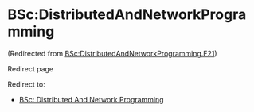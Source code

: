 






BSc:DistributedAndNetworkProgramming
====================================



(Redirected from [BSc:DistributedAndNetworkProgramming.F21](/index.php?title=BSc:DistributedAndNetworkProgramming.F21&redirect=no "BSc:DistributedAndNetworkProgramming.F21"))  

Redirect page


Redirect to:

* [BSc: Distributed And Network Programming](/index.php/BSc:_Distributed_And_Network_Programming "BSc: Distributed And Network Programming")









